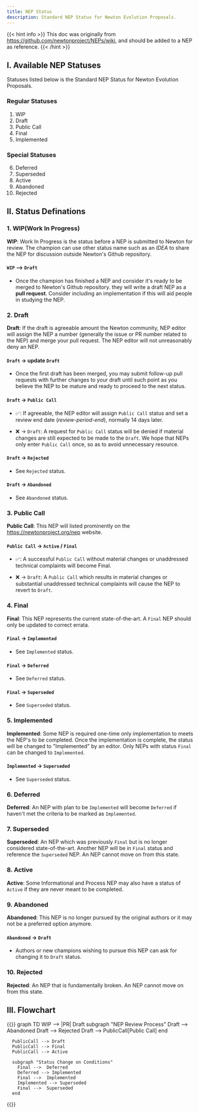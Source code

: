 ```yaml
---
title: NEP Status
description: Standard NEP Status for Newton Evolution Proposals.
---
```


{{< hint info >}}
This doc was originally from https://github.com/newtonproject/NEPs/wiki, and should be added to a NEP as reference.
{{< /hint >}}

## I. Available NEP Statuses

Statuses listed below is the Standard NEP Status for Newton Evolution Proposals.

### Regular Statuses

1. WIP
2. Draft
3. Public Call
4. Final
5. Implemented

### Special Statuses

6. Deferred
7. Superseded
8. Active
9. Abandoned
10. Rejected

## II. Status Definations

### 1. WIP(Work In Progress)

**WIP**: Work In Progress is the status before a NEP is submitted to Newton for review. The champion can use other status name such as an *IDEA* to share the NEP for discussion outside Newton's Github repository.

#### `WIP` --> `Draft`

- Once the champion has finished a NEP and consider it's ready to be merged to Newton's Github repository. they will write a draft NEP as a **pull request**. Consider including an implementation if this will aid people in studying the NEP.

### 2. Draft

**Draft**: If the draft is agreeable amount the Newton community, NEP editor will assign the NEP a number (generally the issue or PR number related to the NEP) and merge your pull request. The NEP editor will not unreasonably deny an NEP.

#### `Draft` -> update `Draft`

- Once the first draft has been merged, you may submit follow-up pull requests with further changes to your draft until such point as you believe the NEP to be mature and ready to proceed to the next status.

#### `Draft` -> `Public Call`

- ✅: If agreeable, the NEP editor will assign `Public Call` status and set a review end date (_review-period-end_), normally 14 days later.

- ❌ -> `Draft`: A request for `Public Call` status will be denied if material changes are still expected to be made to the `Draft`. We hope that NEPs only enter `Public Call` once, so as to avoid unnecessary resource.

#### `Draft` -> `Rejected`

- See `Rejected` status.

#### `Draft` -> `Abandoned`

- See `Abandoned` status.

### 3. Public Call

**Public Call**: This NEP will listed prominently on the https://newtonproject.org/nep website.

#### `Public Call` -> `Active` / `Final`

- ✅: A successful `Public Call` without material changes or unaddressed technical complaints will become Final.

- ❌ -> `Draft`: A `Public Call` which results in material changes or substantial unaddressed technical complaints will cause the NEP to revert to `Draft`.

### 4. Final

**Final**: This NEP represents the current state-of-the-art. A `Final` NEP should only be updated to correct errata.

#### `Final` -> `Implemented`

- See `Implemented` status.

#### `Final` -> `Deferred`

- See `Deferred` status.

#### `Final` -> `Superseded`

- See `Superseded` status.

### 5. Implemented

**Implemented**: Some NEP is required one-time only implementation to meets the NEP's to be completed. Once the implementation is complete, the status will be changed to "Implemented" by an editor. Only NEPs with status `Final` can be changed to `Implemented`.

#### `Implemented` -> `Superseded`

- See `Superseded` status.

### 6. Deferred

**Deferred**: An NEP with plan to be `Implemented` will become `Deferred` if haven't met the criteria to be marked as `Implemented`.

### 7. Superseded

**Superseded**: An NEP which was previously `Final` but is no longer considered state-of-the-art. Another NEP will be in `Final` status and reference the `Superseded` NEP. An NEP cannot move on from this state.

### 8. Active

**Active**: Some Informational and Process NEP may also have a status of `Active` if they are never meant to be completed.

### 9. Abandoned

**Abandoned**: This NEP is no longer pursued by the original authors or it may not be a preferred option anymore.

#### `Abandoned` -> `Draft`

- Authors or new champions wishing to pursue this NEP can ask for changing it to `Draft` status.

### 10. Rejected

**Rejected**: An NEP that is fundamentally broken. An NEP cannot move on from this state.



## III. Flowchart

{{<mermaid class="text-center">}}
    graph TD
      WIP --> |PR| Draft
      subgraph "NEP Review Process"
        Draft --> Abandoned
        Draft --> Rejected
        Draft --> PublicCall[Public Call]
      end

      PublicCall --> Draft
      PublicCall --> Final
      PublicCall --> Active

      subgraph "Status Change on Conditions"
        Final -->  Deferred
        Deferred --> Implemented
        Final -->  Implemented
        Implemented --> Superseded
        Final -->  Superseded
      end
  {{</mermaid >}}
